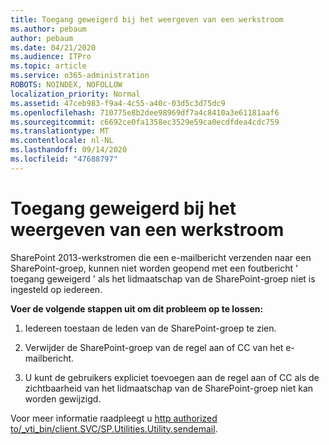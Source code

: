 ```yaml
---
title: Toegang geweigerd bij het weergeven van een werkstroom
ms.author: pebaum
author: pebaum
ms.date: 04/21/2020
ms.audience: ITPro
ms.topic: article
ms.service: o365-administration
ROBOTS: NOINDEX, NOFOLLOW
localization_priority: Normal
ms.assetid: 47ceb983-f9a4-4c55-a40c-03d5c3d75dc9
ms.openlocfilehash: 710775e8b2dee98969df7a4c8410a3e61181aaf6
ms.sourcegitcommit: c6692ce0fa1358ec3529e59ca0ecdfdea4cdc759
ms.translationtype: MT
ms.contentlocale: nl-NL
ms.lasthandoff: 09/14/2020
ms.locfileid: "47688797"
---
```

# <a name="access-denied-when-viewing-a-workflow"></a>Toegang geweigerd bij het weergeven van een werkstroom

SharePoint 2013-werkstromen die een e-mailbericht verzenden naar een SharePoint-groep, kunnen niet worden geopend met een foutbericht ' toegang geweigerd ' als het lidmaatschap van de SharePoint-groep niet is ingesteld op iedereen.
  
 **Voer de volgende stappen uit om dit probleem op te lossen:**
  
 1. Iedereen toestaan de leden van de SharePoint-groep te zien.
  
 2. Verwijder de SharePoint-groep van de regel aan of CC van het e-mailbericht.
  
 3. U kunt de gebruikers expliciet toevoegen aan de regel aan of CC als de zichtbaarheid van het lidmaatschap van de SharePoint-groep niet kan worden gewijzigd.
  
Voor meer informatie raadpleegt u [http authorized to/_vti_bin/client.SVC/SP.Utilities.Utility.sendemail](https://go.microsoft.com/fwlink/?linkid=2044694&amp;clcid=0x409).
  